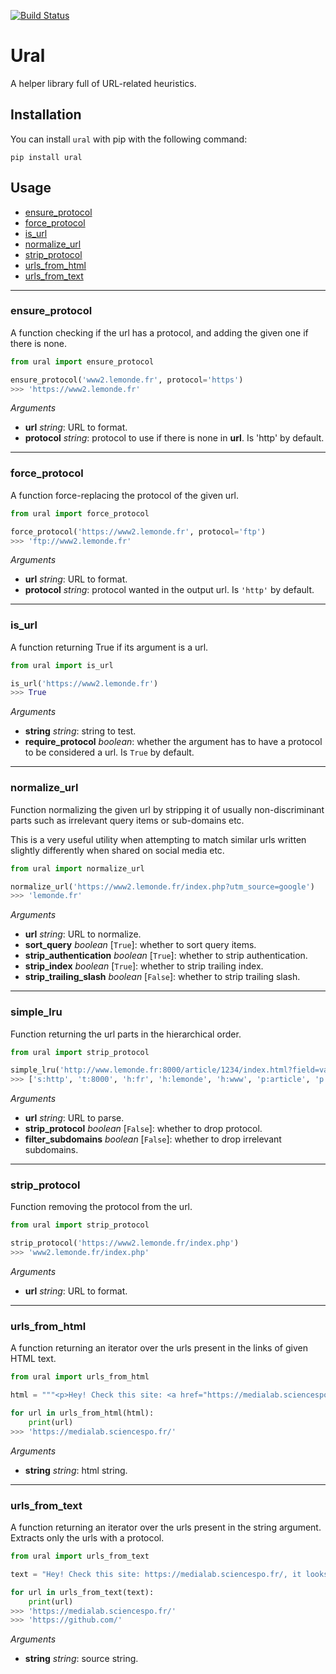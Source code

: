 [![Build Status](https://travis-ci.org/medialab/ural.svg)](https://travis-ci.org/medialab/ural)

# Ural

A helper library full of URL-related heuristics.

## Installation

You can install `ural` with pip with the following command:

```
pip install ural
```

## Usage

* [ensure_protocol](#ensure_protocol)
* [force_protocol](#force_protocol)
* [is_url](#is_url)
* [normalize_url](#normalize_url)
* [strip_protocol](#strip_protocol)
* [urls_from_html](#urls_from_html)
* [urls_from_text](#urls_from_text)

---

### ensure_protocol

A function checking if the url has a protocol, and adding the given one if there is none.

```python
from ural import ensure_protocol

ensure_protocol('www2.lemonde.fr', protocol='https')
>>> 'https://www2.lemonde.fr'
```

*Arguments*

* **url** *string*: URL to format.
* **protocol** *string*: protocol to use if there is none in **url**. Is 'http' by default.

---

### force_protocol

A function force-replacing the protocol of the given url.

```python
from ural import force_protocol

force_protocol('https://www2.lemonde.fr', protocol='ftp')
>>> 'ftp://www2.lemonde.fr'
```

*Arguments*

* **url** *string*: URL to format.
* **protocol** *string*: protocol wanted in the output url. Is `'http'` by default.

---

### is_url

A function returning True if its argument is a url.

```python
from ural import is_url

is_url('https://www2.lemonde.fr')
>>> True
```

*Arguments*

* **string** *string*: string to test.
* **require_protocol** *boolean*: whether the argument has to have a protocol to be considered a url. Is `True` by default.

---

### normalize_url

Function normalizing the given url by stripping it of usually non-discriminant parts such as irrelevant query items or sub-domains etc.

This is a very useful utility when attempting to match similar urls written slightly differently when shared on social media etc.

```python
from ural import normalize_url

normalize_url('https://www2.lemonde.fr/index.php?utm_source=google')
>>> 'lemonde.fr'
```

*Arguments*

* **url** *string*: URL to normalize.
* **sort_query** *boolean* [`True`]: whether to sort query items.
* **strip_authentication** *boolean* [`True`]: whether to strip authentication.
* **strip_index** *boolean* [`True`]: whether to strip trailing index.
* **strip_trailing_slash** *boolean* [`False`]: whether to strip trailing slash.

---

### simple_lru

Function returning the url parts in the hierarchical order.

```python
from ural import strip_protocol

simple_lru('http://www.lemonde.fr:8000/article/1234/index.html?field=value#2')
>>> ['s:http', 't:8000', 'h:fr', 'h:lemonde', 'h:www', 'p:article', 'p:1234', 'field=value']
```

*Arguments*

* **url** *string*: URL to parse.
* **strip_protocol** *boolean* [`False`]: whether to drop protocol.
* **filter_subdomains** *boolean* [`False`]: whether to drop irrelevant subdomains. 

---

### strip_protocol

Function removing the protocol from the url.

```python
from ural import strip_protocol

strip_protocol('https://www2.lemonde.fr/index.php')
>>> 'www2.lemonde.fr/index.php'
```

*Arguments*

* **url** *string*: URL to format.

---

### urls_from_html

A function returning an iterator over the urls present in the links of given HTML text.

```python
from ural import urls_from_html

html = """<p>Hey! Check this site: <a href="https://medialab.sciencespo.fr/">médialab</a></p>"""

for url in urls_from_html(html):
    print(url)
>>> 'https://medialab.sciencespo.fr/'
```

*Arguments*

* **string** *string*: html string.

---

### urls_from_text

A function returning an iterator over the urls present in the string argument. Extracts only the urls with a protocol.

```python
from ural import urls_from_text

text = "Hey! Check this site: https://medialab.sciencespo.fr/, it looks really cool. They're developing many tools on https://github.com/"

for url in urls_from_text(text):
    print(url)
>>> 'https://medialab.sciencespo.fr/'
>>> 'https://github.com/'
```

*Arguments*

* **string** *string*: source string.
